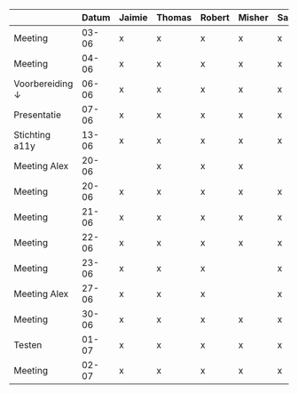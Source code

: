 |                 | Datum  | Jaimie | Thomas | Robert | Misher | Samy | Zoey |
|-----------------|--------|--------|--------|--------|--------|------|------|
| Meeting         | 03-06  | x      | x      | x      | x      | x    | x    |
| Meeting         | 04-06  | x      | x      | x      | x      | x    |      |
| Voorbereiding ↓ | 06-06  | x      | x      | x      | x      | x    |      |
| Presentatie     | 07-06  | x      | x      | x      | x      | x    |      |
| Stichting a11y  | 13-06  | x      | x      | x      | x      | x    |      |
| Meeting Alex    | 20-06  |        | x      | x      | x      |      | x    |
| Meeting         | 20-06  | x      | x      | x      | x      | x    |      |
| Meeting         | 21-06  | x      | x      | x      | x      | x    |      |
| Meeting         | 22-06  | x      | x      | x      | x      | x    |      |
| Meeting         | 23-06  | x      | x      | x      |        | x    |      |
| Meeting Alex    | 27-06  | x      | x      | x      |        | x    |      |
| Meeting         | 30-06  | x      | x      | x      | x      | x    |      |
| Testen          | 01-07  | x      | x      | x      | x      | x    |      |
| Meeting         | 02-07  | x      | x      | x      | x      | x    |      |
